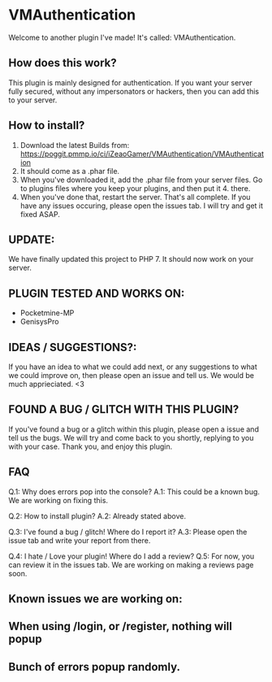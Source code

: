 # VMAuthentication
Welcome to another plugin I've made! It's called: VMAuthentication.
## How does this work?
This plugin is mainly designed for authentication. If you want your server fully secured, without any impersonators or hackers, then you can add this to your server.
## How to install?
1. Download the latest Builds from: https://poggit.pmmp.io/ci/iZeaoGamer/VMAuthentication/VMAuthentication
2. It should come as a .phar file.
3. When you've downloaded it, add the .phar file from your server files. Go to plugins files where you keep your plugins, and then put it 4. there.
5. When you've done that, restart the server.
That's all complete.
If you have any issues occuring, please open the issues tab. I will try and get it fixed ASAP.

## UPDATE:
We have finally updated this project to PHP 7. It should now work on your server.

## PLUGIN TESTED AND WORKS ON:
- Pocketmine-MP
- GenisysPro

## IDEAS / SUGGESTIONS?:
If you have an idea to what we could add next, or any suggestions to what we could improve on, then please open an issue and tell us. We would be much apprieciated. <3

## FOUND A BUG / GLITCH WITH THIS PLUGIN?
If you've found a bug or a glitch within this plugin, please open a issue and tell us the bugs. We will try and come back to you shortly, replying to you with your case.
Thank you, and enjoy this plugin.




## FAQ

Q.1: Why does errors pop into the console?
A.1: This could be a known bug. We are working on fixing this.

Q.2: How to install plugin?
A.2: Already stated above.

Q.3: I've found a bug / glitch! Where do I report it?
A.3: Please open the issue tab and write your report from there.

Q.4: I hate / Love your plugin! Where do I add a review?
Q.5: For now, you can review it in the issues tab. We are working on making a reviews page soon.

## Known issues we are working on:

## When using /login, or /register, nothing will popup

## Bunch of errors popup randomly.
